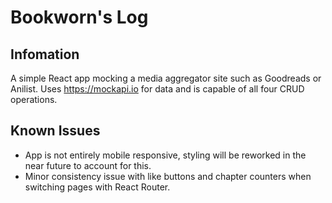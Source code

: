 # Bookworn's Log

## Infomation 

A simple React app mocking a media aggregator site such as Goodreads or Anilist. Uses https://mockapi.io for data and is capable of all four CRUD operations. 

## Known Issues

- App is not entirely mobile responsive, styling will be reworked in the near future to account for this.
- Minor consistency issue with like buttons and chapter counters when switching pages with React Router.
